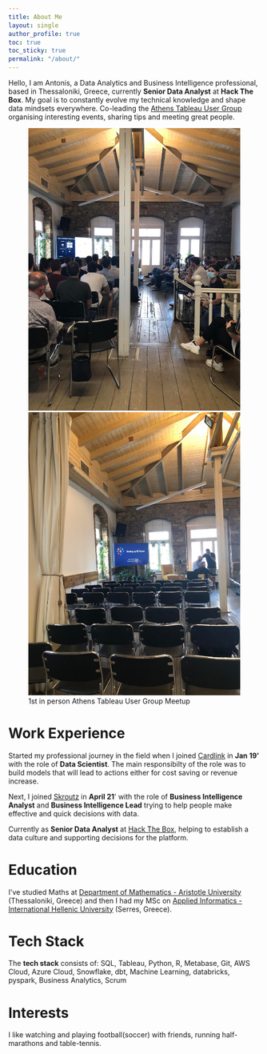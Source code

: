 ```yaml
---
title: About Me
layout: single
author_profile: true
toc: true
toc_sticky: true
permalink: "/about/"
---
```

Hello, I am Antonis, a Data Analytics and Business Intelligence professional, based in Thessaloniki, Greece, currently **Senior Data Analyst** at **Hack The Box**. My goal is to constantly evolve my technical knowledge and shape data mindsets everywhere. Co-leading the [Athens Tableau User Group](https://usergroups.tableau.com/athensusergroup) organising interesting events, sharing tips and meeting great people. 

<figure class="half">
  <img src="/assets/images/post_images/about_tug_2.jpg">
  <img src="/assets/images/post_images/about_tug_1.jpg">
  <figcaption>1st in person Athens Tableau User Group Meetup</figcaption>
</figure>

# Work Experience
Started my professional journey in the field when I joined [Cardlink](https://cardlink.gr/en/) in **Jan 19'** with the role of **Data Scientist**. The main responsibilty of the role was to build models that will lead to actions either for cost saving or revenue increase.

Next, I joined [Skroutz](https://www.skroutz.gr/) in **April 21**' with the role of **Business Intelligence Analyst** and **Business Intelligence Lead** trying to help people make effective and quick decisions with data. 

Currently as **Senior Data Analyst** at [Hack The Box](https://www.hackthebox.com/), helping to establish a data culture and supporting decisions for the platform. 

# Education
I've studied Maths at [Department of Mathematics - Aristotle University](https://math.auth.gr/en/) (Thessaloniki, Greece) and then I had my MSc on [Applied Informatics - International Hellenic University](http://informatics.teicm.gr/msc_informatics/) (Serres, Greece). 

# Tech Stack
The **tech stack** consists of: SQL, Tableau, Python, R, Metabase, Git, AWS Cloud, Azure Cloud, Snowflake, dbt, Machine Learning, databricks, pyspark, Business Analytics, Scrum

# Interests
I like watching and playing football(soccer) with friends, running half-marathons and table-tennis.
